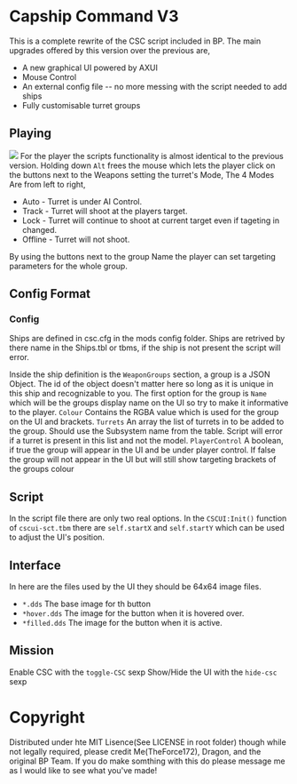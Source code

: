 # Capship Command V3

This is a complete rewrite of the CSC script included in BP. The main upgrades offered by this version over the previous are,
* A new graphical UI powered by AXUI
* Mouse Control
* An external config file -- no more messing with the script needed to add ships
* Fully customisable turret groups

## Playing

![](/images/screen0001.png)
For the player the scripts functionality is almost identical to the previous version. Holding down `Alt` frees the mouse which lets the player click on the buttons next to the Weapons setting the turret's Mode, The 4 Modes Are from left to right,
* Auto - Turret is under AI Control.
* Track - Turret will shoot at the players target. 
* Lock - Turret will continue to shoot at current target even if tageting in changed.
* Offline - Turret will not shoot.

By using the buttons next to the group Name the player can set targeting parameters for the whole group.

## Config Format

### Config
Ships are defined in csc.cfg in the mods config folder. Ships are retrived by there name in the Ships.tbl or tbms, if the ship is not present the script will error.

Inside the ship definition is the `WeaponGroups` section, a group is a JSON Object. The id of the object doesn't matter here so long as it is unique in this ship and recognizable to you.
The first option for the group is `Name` which will be the groups display name on the UI so try to make it informative to the player.
`Colour` Contains the RGBA value which is used for the group on the UI and brackets.
`Turrets` An array the list of turrets in to be added to the group. Should use the Subsystem name from the table. Script will error if a turret is present in this list and not the model.
`PlayerControl` A boolean, if true the group will appear in the UI and be under player control. If false the group will not appear in the UI but will still show targeting brackets of the groups colour

## Script
In the script file there are only two real options. In the `CSCUI:Init()` function of `cscui-sct.tbm` there are `self.startX` and `self.startY` which can be used to adjust the UI's position.

## Interface
In here are the files used by the UI they should be 64x64 image files.
* `*.dds` The base image for th button
* `*hover.dds` The image for the button when it is hovered over.
* `*filled.dds` The image for the button when it is active.

## Mission
Enable CSC with the `toggle-CSC` sexp
Show/Hide the UI with the `hide-csc` sexp
# Copyright
Distributed under hte MIT Lisence(See LICENSE in root folder) though while not legally required, please credit Me(TheForce172), Dragon, and the original BP Team.
If you do make somthing with this do please message me as I would like to see what you've made!
